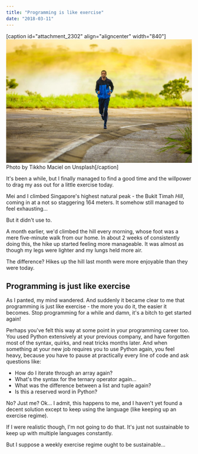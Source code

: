 ```yaml
---
title: "Programming is like exercise"
date: "2018-03-11"
---
```


\[caption id="attachment\_2302" align="aligncenter" width="840"\]![exercise](images/tikkho-maciel-72251-unsplash-1024x683.jpg) Photo by Tikkho Maciel on Unsplash\[/caption\]

It's been a while, but I finally managed to find a good time and the willpower to drag my ass out for a little exercise today.

Mei and I climbed Singapore's highest natural peak - the Bukit Timah _Hill_, coming in at a not so staggering 164 meters. It somehow still managed to feel exhausting...

But it didn't use to.

A month earlier, we'd climbed the hill every morning, whose foot was a mere five-minute walk from our home. In about 2 weeks of consistently doing this, the hike up started feeling more manageable. It was almost as though my legs were lighter and my lungs held more air.

The difference? Hikes up the hill last month were more enjoyable than they were today.

## Programming is just like exercise

As I panted, my mind wandered. And suddenly it became clear to me that programming is just like exercise - the more you do it, the easier it becomes. Stop programming for a while and damn, it's a bitch to get started again!

Perhaps you've felt this way at some point in your programming career too. You used Python extensively at your previous company, and have forgotten most of the syntax, quirks, and neat tricks months later. And when something at your new job requires you to use Python again, you feel heavy, because you have to pause at practically every line of code and ask questions like:

- How do I iterate through an array again?
- What's the syntax for the ternary operator again...
- What was the difference between a list and tuple again?
- Is this a reserved word in Python?

No? Just me? Ok... I admit, this happens to me, and I haven't yet found a decent solution except to keep using the language (like keeping up an exercise regime).

If I were realistic though, I'm not going to do that. It's just not sustainable to keep up with multiple languages constantly.

But I suppose a weekly exercise regime ought to be sustainable...
